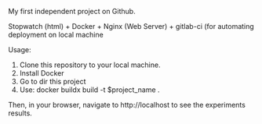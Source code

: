 My first independent project on Github.

Stopwatch (html) + Docker + Nginx (Web Server) + gitlab-ci (for automating deployment on local machine

Usage:

1. Clone this repository to your local machine.
2. Install Docker
3. Go to dir this project 
4. Use: docker buildx build -t $project_name .

Then, in your browser, navigate to http://localhost to see the experiments results.
